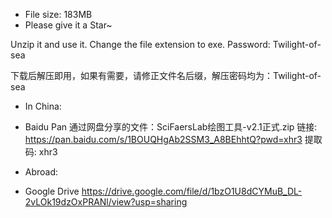 - File size: 183MB
- Please give it a Star~

Unzip it and use it. Change the file extension to exe. Password: Twilight-of-sea  

下载后解压即用，如果有需要，请修正文件名后缀，解压密码均为：Twilight-of-sea

- In China: 
- Baidu Pan
通过网盘分享的文件：SciFaersLab绘图工具-v2.1正式.zip
链接: https://pan.baidu.com/s/1BOUQHgAb2SSM3_A8BEhhtQ?pwd=xhr3 提取码: xhr3

- Abroad: 
- Google Drive
https://drive.google.com/file/d/1bzO1U8dCYMuB_DL-2vLOk19dzOxPRANl/view?usp=sharing